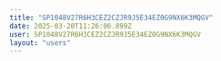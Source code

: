 ```yaml
---
title: "SP1048V27R6H3CEZ2CZJR9J5E34EZ0G9NX6K3MQGV"
date: 2025-03-20T11:26:06.899Z
user: SP1048V27R6H3CEZ2CZJR9J5E34EZ0G9NX6K3MQGV
layout: "users"
---
```

    